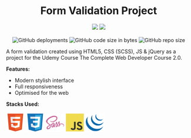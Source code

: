 <div align="center">
  
  <h1>Form Validation Project</h1>

![](https://api.checklyhq.com/v1/badges/checks/2dbe96ad-bb35-46aa-83d0-b8c7209db2d2?style=for-the-badge&theme=dark) ![](https://api.checklyhq.com/v1/badges/checks/2dbe96ad-bb35-46aa-83d0-b8c7209db2d2?style=for-the-badge&theme=dark&responseTime=true) <br><br> ![GitHub deployments](https://img.shields.io/github/deployments/asbhogal/jQuery-Form-Validation-Project/production?label=DEPLOYMENT%20STATE&style=for-the-badge&labelColor=000) ![GitHub code size in bytes](https://img.shields.io/github/languages/code-size/asbhogal/jQuery-Form-Validation-Project?style=for-the-badge&labelColor=000) ![GitHub repo size](https://img.shields.io/github/repo-size/asbhogal/jQuery-Form-Validation-Project?color=blueviolet&style=for-the-badge&labelColor=000)

</div>

A form validation created using HTML5, CSS (SCSS), JS & jQuery as a project for the Udemy Course The Complete Web Developer Course 2.0.

<strong>Features:</strong><br>
  - Modern stylish interface
  - Full responsiveness
  - Optimised for the web

<strong>Stacks Used:</strong><br>
<br>
<a target="_blank" rel="noopener noreferrer" href="https://github.com/devicons/devicon/blob/master/icons/html5/html5-original.svg"><img src="https://github.com/devicons/devicon/raw/master/icons/html5/html5-original.svg" alt="html5" width="50" height="50" style="max-width:100%;"></a>
<a target="_blank" rel="noopener noreferrer" href="https://github.com/devicons/devicon/blob/master/icons/css3/css3-original.svg"><img src="https://github.com/devicons/devicon/raw/master/icons/css3/css3-original.svg" alt="css3" width="50" height="50" style="max-width:100%;"></a>
<a target="_blank" rel="noopener noreferrer" href="https://github.com/devicons/devicon/blob/master/icons/sass/sass-original.svg"><img src="https://github.com/devicons/devicon/blob/master/icons/sass/sass-original.svg" alt="sass" width="50" height="50" style="max-width:100%;"></a>
<a target="_blank" rel="noopener noreferrer" href="https://github.com/devicons/devicon/blob/master/icons/javascript/javascript-original.svg"><img src="https://github.com/devicons/devicon/raw/master/icons/javascript/javascript-original.svg" alt="JavaScript" width="50" height="50" style="max-width:100%;"></a>
<a target="_blank" rel="noopener noreferrer" href="https://github.com/devicons/devicon/blob/master/icons/jquery/jquery-plain.svg"><img src="https://github.com/devicons/devicon/blob/master/icons/jquery/jquery-plain.svg" alt="JavaScript" width="50" height="50" style="max-width:100%;"></a>
